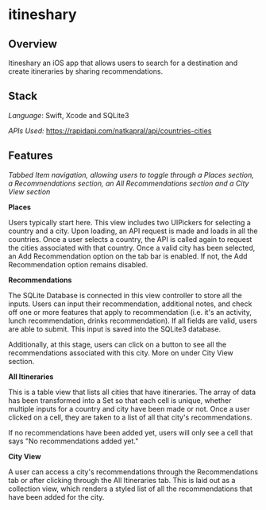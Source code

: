 # itineshary

## Overview
Itineshary an iOS app that allows users to search for a destination and create itineraries by sharing recommendations.

## Stack
*Language*: Swift, Xcode and SQLite3

*APIs Used:* https://rapidapi.com/natkapral/api/countries-cities 


## Features 
_Tabbed Item navigation, allowing users to toggle through a Places section, a Recommendations section, an All Recommendations section and a City View section_
	
**Places**

Users typically start here. This view includes two UIPickers for selecting a country and a city. Upon loading, an API request is made and loads in all the countries. Once a user selects a country, the API is called again to request the cities associated with that country. Once a valid city has been selected, an Add Recommendation option on the tab bar is enabled. If not, the Add Recommendation option remains disabled.

**Recommendations**

The SQLite Database is connected in this view controller to store all the inputs.
		Users can input their recommendation, additional notes, and check off one or more features that apply to recommendation (i.e. it's an activity, lunch recommendation, drinks recommendation). If all fields are valid, users are able to submit. This input is saved into the SQLite3 database.

Additionally, at this stage, users can click on a button to see all the recommendations associated with this city. More on under City View section.

**All Itineraries**


This is a table view that lists all cities that have itineraries. The array of data has been transformed into a Set so that each cell is unique, whether multiple inputs for a country and city have been made or not. Once a user clicked on a cell, they are taken to a list of all that city's recommendations.

If no recommendations have been added yet, users will only see a cell that says "No recommendations added yet."

**City View**


A user can access a city's recommendations through the Recommendations tab or after clicking through the All Itineraries tab. This is laid out as a collection view, which renders a styled list of all the recommendations that have been added for the city. 